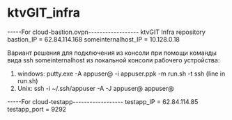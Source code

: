 # ktvGIT_infra
-----For cloud-bastion.ovpn------------------
ktvGIT Infra repository
bastion_IP = 62.84.114.168
someinternalhost_IP = 10.128.0.18

Вариант решения для подключения из консоли при помощи команды вида ssh someinternalhost из локальной консоли рабочего устройства:
1. windows: putty.exe -A appuser@<ip bastion> -i <path to>appuser.ppk -m <path to some file>run.sh -t
   ssh <ip someinternalhost> (line in run.sh)
2. Unix: ssh -i ~/.ssh/appuser -A -J appuser@<ip bastion> appuser@<ip someinternalhost>

-----For cloud-testapp------------------
testapp_IP = 62.84.114.85
testapp_port = 9292
